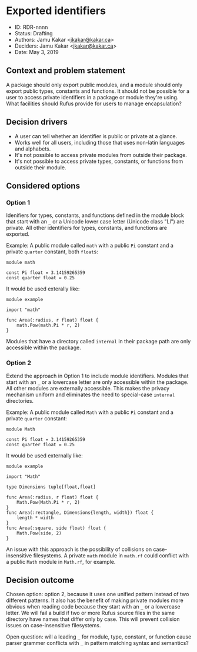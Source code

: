 # Exported identifiers

* ID: RDR-nnnn
* Status: Drafting
* Authors: Jamu Kakar <[jkakar@kakar.ca](mailto:jkakar@kakar.ca)>
* Deciders: Jamu Kakar <[jkakar@kakar.ca](mailto:jkakar@kakar.ca)>
* Date: May 3, 2019

## Context and problem statement

A package should only export public modules, and a module should only export
public types, constants and functions. It should not be possible for a user to
access private identifiers in a package or module they're using. What facilities
should Rufus provide for users to manage encapsulation?

## Decision drivers

* A user can tell whether an identifier is public or private at a glance.
* Works well for all users, including those that uses non-latin languages and
  alphabets.
* It's not possible to access private modules from outside their package.
* It's not possible to access private types, constants, or functions from
  outside their module.

## Considered options

### Option 1

Idenifiers for types, constants, and functions defined in the module block that
start with an `_` or a Unicode lower case letter (Unicode class "Ll") are
private. All other identifiers for types, constants, and functions are exported.

Example: A public module called `math` with a public `Pi` constant and a private
`quarter` constant, both `float`s:

```rufus
module math

const Pi float = 3.14159265359
const quarter float = 0.25
```

It would be used exterally like:

```rufus
module example

import "math"

func Area(:radius, r float) float {
    math.Pow(math.Pi * r, 2)
}
```

Modules that have a directory called `internal` in their package path are only
accessible within the package.

### Option 2

Extend the approach in Option 1 to include module identifiers. Modules that
start with an `_` or a lowercase letter are only accessible within the package.
All other modules are externally accessible. This makes the privacy mechanism
uniform and eliminates the need to special-case `internal` directories.

Example: A public module called `Math` with a public `Pi` constant and a private
`quarter` constant:

```rufus
module Math

const Pi float = 3.14159265359
const quarter float = 0.25
```

It would be used externally like:

```rufus
module example

import "Math"

type Dimensions tuple[float,float]

func Area(:radius, r float) float {
    Math.Pow(Math.Pi * r, 2)
}
func Area(:rectangle, Dimensions{length, width}) float {
    length * width
}
func Area(:square, side float) float {
    Math.Pow(side, 2)
}
```

An issue with this approach is the possibility of collisions on case-insensitive
filesystems. A private `math` module in `math.rf` could conflict with a public
`Math` module in `Math.rf`, for example.

## Decision outcome

Chosen option: option 2, because it uses one unified pattern instead of two
different patterns. It also has the benefit of making private modules more
obvious when reading code because they start with an `_` or a lowercase letter.
We will fail a build if two or more Rufus source files in the same directory
have names that differ only by case. This will prevent collision issues on
case-insensitive filesystems.

Open question: will a leading `_` for module, type, constant, or function cause
parser grammer conflicts with `_` in pattern matching syntax and semantics?
